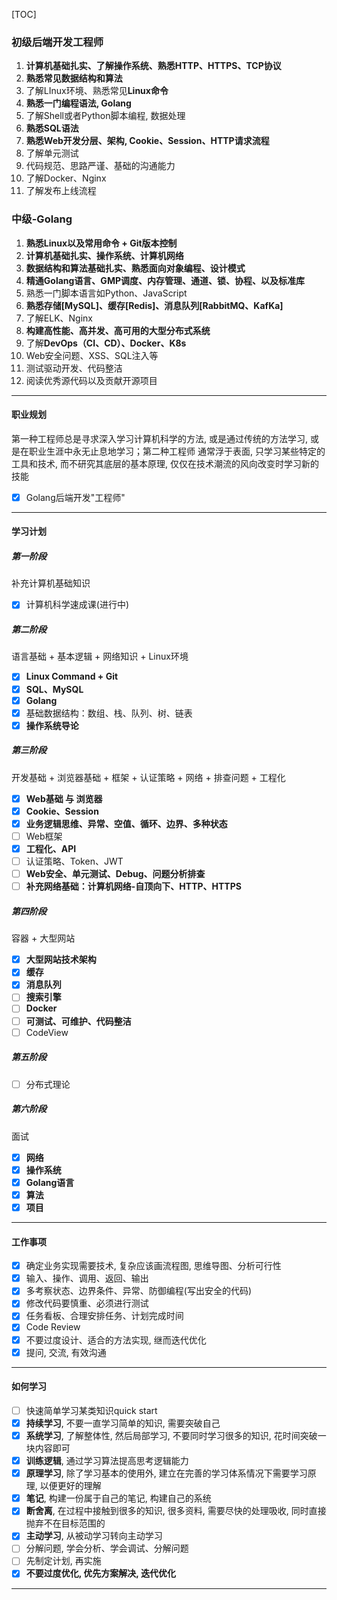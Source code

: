 [TOC]

### 初级后端开发工程师

1.  **计算机基础扎实、了解操作系统、熟悉HTTP、HTTPS、TCP协议**
2.  **熟悉常见数据结构和算法**
3.  了解LInux环境、熟悉常见**Linux命令**
3.  **熟悉一门编程语法, Golang**
4.  了解Shell或者Python脚本编程, 数据处理
6.  **熟悉SQL语法**
7.  **熟悉Web开发分层、架构, Cookie、Session、HTTP请求流程**
8.  了解单元测试
9.  代码规范、思路严谨、基础的沟通能力
10.  了解Docker、Nginx
11.  了解发布上线流程

### 中级-Golang

1.  **熟悉Linux以及常用命令 + Git版本控制**
2.  **计算机基础扎实、操作系统、计算机网络**
3.  **数据结构和算法基础扎实、熟悉面向对象编程、设计模式**
4.  **精通Golang语言、GMP调度、内存管理、通道、锁、协程、以及标准库**
5.  熟悉一门脚本语言如Python、JavaScript
6.  **熟悉存储[MySQL]、缓存[Redis]、消息队列[RabbitMQ、KafKa]**
7.  了解ELK、Nginx
8.  **构建高性能、高并发、高可用的大型分布式系统**
9.  了解**DevOps（CI、CD）、Docker、K8s**
10.  Web安全问题、XSS、SQL注入等
11.  测试驱动开发、代码整洁
12.  阅读优秀源代码以及贡献开源项目

---

#### 职业规划

第一种工程师总是寻求深入学习计算机科学的方法, 或是通过传统的方法学习, 或是在职业生涯中永无止息地学习；第二种工程师 通常浮于表面, 只学习某些特定的工具和技术, 而不研究其底层的基本原理, 仅仅在技术潮流的风向改变时学习新的技能

- [x] Golang后端开发"工程师"

---

#### 学习计划

##### 第一阶段

补充计算机基础知识

- [x] 计算机科学速成课(进行中)

##### 第二阶段

语言基础 + 基本逻辑 + 网络知识 + Linux环境

- [x] **Linux Command + Git**
- [x] **SQL、MySQL**
- [x] **Golang**
- [x] 基础数据结构：数组、栈、队列、树、链表
- [x] **操作系统导论**

##### 第三阶段

开发基础 + 浏览器基础 + 框架 + 认证策略 + 网络 + 排查问题 + 工程化

- [x] **Web基础 与 浏览器** 
- [x] **Cookie、Session**
- [x] **业务逻辑思维、异常、空值、循环、边界、多种状态**
- [ ] Web框架
- [x] **工程化、API**
- [ ] 认证策略、Token、JWT
- [ ] **Web安全、单元测试、Debug、问题分析排查**
- [ ] **补充网络基础：计算机网络-自顶向下、HTTP、HTTPS**

##### 第四阶段

容器 + 大型网站

- [x] **大型网站技术架构**
- [x] **缓存**
- [x] **消息队列**
- [ ] **搜索引擎**
- [ ] **Docker**
- [ ] **可测试、可维护、代码整洁**
- [ ] CodeView

##### 第五阶段

- [ ] 分布式理论

##### 第六阶段

面试

- [x] **网络**
- [x] **操作系统**
- [x] **Golang语言**
- [x] **算法**
- [x] **项目**

---

#### 工作事项

- [x] 确定业务实现需要技术, 复杂应该画流程图, 思维导图、分析可行性
- [x] 输入、操作、调用、返回、输出
- [x] 多考察状态、边界条件、异常、防御编程(写出安全的代码)
- [x] 修改代码要慎重、必须进行测试
- [x] 任务看板、合理安排任务、计划完成时间
- [x] Code Review
- [x] 不要过度设计、适合的方法实现, 继而迭代优化
- [x] 提问, 交流, 有效沟通

---

#### 如何学习

- [ ] 快速简单学习某类知识quick start
- [x] **持续学习**, 不要一直学习简单的知识, 需要突破自己
- [x] **系统学习**, 了解整体性, 然后局部学习, 不要同时学习很多的知识, 花时间突破一块内容即可
- [x] **训练逻辑**, 通过学习算法提高思考逻辑能力
- [x] **原理学习**, 除了学习基本的使用外, 建立在完善的学习体系情况下需要学习原理, 以便更好的理解
- [x] **笔记**, 构建一份属于自己的笔记, 构建自己的系统
- [x] **断舍离**, 在过程中接触到很多的知识, 很多资料, 需要尽快的处理吸收, 同时直接抛弃不在目标范围的
- [x] **主动学习**, 从被动学习转向主动学习
- [ ] 分解问题, 学会分析、学会调试、分解问题
- [ ] 先制定计划, 再实施 
- [x] **不要过度优化, 优先方案解决, 迭代优化**

---

